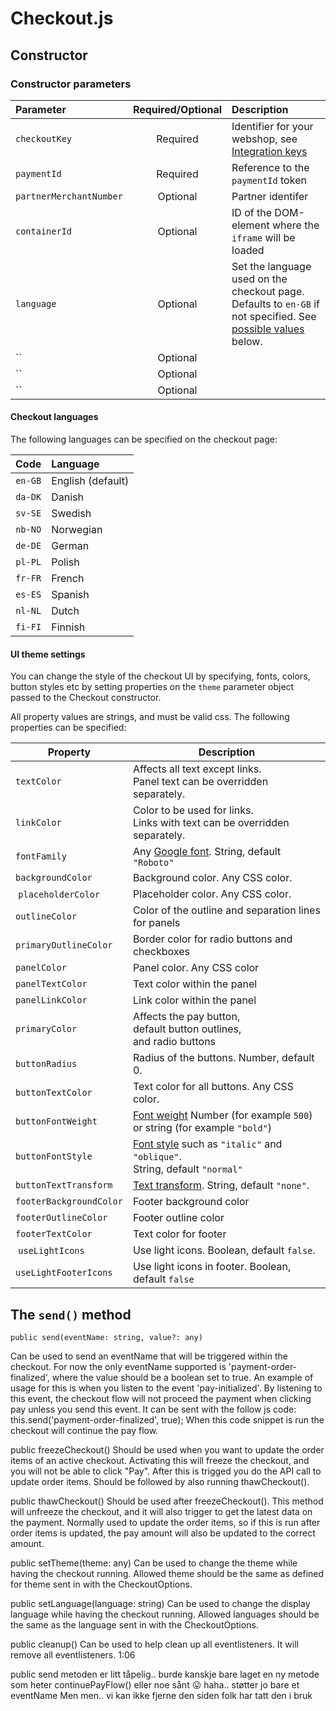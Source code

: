 # Checkout.js


## Constructor

### Constructor parameters

| Parameter   | Required/Optional | Description
| :-----------| :-----------------: |:-----------
| `checkoutKey`  | Required | Identifier for your webshop, see [Integration keys](access-your-integation-keys.md)
| `paymentId`	| Required | Reference to the `paymentId` token
| `partnerMerchantNumber` | Optional  | Partner identifer
|  `containerId` |  Optional | ID of the DOM-element where the `iframe` will be loaded
| `language` | Optional | Set the language used on the checkout page. Defaults to `en-GB` if not specified. See [possible values](#checkout-languages) below.
| `` | Optional |
| `` | Optional |
| `` | Optional |


#### Checkout languages

The following languages can be specified on the checkout page:

| Code    | Language  
|:-------:|:------- 
| `en-GB` | English (default)
| `da-DK` | Danish 
| `sv-SE` | Swedish |
| `nb-NO` | Norwegian 
| `de-DE` | German    
| `pl-PL` | Polish    
| `fr-FR` | French    
| `es-ES` | Spanish   
| `nl-NL` | Dutch     
| `fi-FI` | Finnish   
	

#### **UI theme settings**

You can change the style of the checkout UI by specifying, fonts, colors, button styles etc by setting properties on the `theme` parameter object passed to the Checkout constructor.

 
All property values are strings, and must be valid css.
The following properties can be specified:


| Property              | Description
|-----------------------|-----------
| `textColor`           | Affects all text except links. <br>Panel text can be overridden separately.
| `linkColor`           | Color to be used for links. <br>Links with text can be overridden separately.
| `fontFamily`          | Any [Google font](https://fonts.google.com). String, default `"Roboto"`
| `backgroundColor`     | Background color. Any CSS color.
| `placeholderColor`    | Placeholder color. Any CSS color.
| `outlineColor`        | Color of the outline and separation lines for panels
| `primaryOutlineColor` | Border color for radio buttons and checkboxes
| `panelColor`          | Panel color. Any CSS color
| `panelTextColor`      | Text color within the panel
| `panelLinkColor`      | Link color within the panel
| `primaryColor`        | Affects the pay button, <br> default button outlines, <br> and radio buttons
| `buttonRadius`        | Radius of the buttons. Number, default 0.
| `buttonTextColor`     | Text color for all buttons. Any CSS color.
| `buttonFontWeight`    | [Font weight](https://developer.mozilla.org/en-US/docs/Web/CSS/font-weight) Number (for example `500`) or <brr> string (for example `"bold"`)
| `buttonFontStyle`     | [Font style](https://developer.mozilla.org/en-US/docs/Web/CSS/font-style) such as `"italic"` and `"oblique"`. <br>String, default `"normal"`
| `buttonTextTransform` | [Text transform](https://developer.mozilla.org/en-US/docs/Web/CSS/text-transform). String, default `"none"`.
| `footerBackgroundColor` | Footer background color
| `footerOutlineColor`    | Footer outline color
| `footerTextColor`       | Text color for footer
| `useLightIcons`         | Use light icons. Boolean, default `false`.
| `useLightFooterIcons`   | Use light icons in footer. Boolean, default `false`



## The `send()` method


    public send(eventName: string, value?: any)
Can be used to send an eventName that will be triggered within the checkout.
For now the only eventName supported is 'payment-order-finalized', where the value should be a boolean set to true.
An example of usage for this is when you listen to the event 'pay-initialized'.
By listening to this event, the checkout flow will not proceed the payment when clicking pay unless you send this event.
It can be sent with the follow js code: this.send('payment-order-finalized', true);
When this code snippet is run the checkout will continue the pay flow.

public freezeCheckout()
Should be used when you want to update the order items of an active checkout. Activating this will freeze the checkout, and you will not be able to click "Pay". After this is trigged you do the API call to update order items. Should be followed by also running thawCheckout().

public thawCheckout()
Should be used after freezeCheckout(). This method will unfreeze the checkout, and it will also trigger to get the latest data on the payment. Normally used to update the order items, so if this is run after order items is updated, the pay amount will also be updated to the correct amount.

public setTheme(theme: any)
Can be used to change the theme while having the checkout running.
Allowed theme should be the same as defined for theme sent in with the CheckoutOptions.

public setLanguage(language: string)
Can be used to change the display language while having the checkout running.
Allowed languages should be the same as the language sent in with the CheckoutOptions.

public cleanup()
Can be used to help clean up all eventlisteners. It will remove all eventlisteners.
1:06

public send metoden er litt tåpelig.. burde kanskje bare laget en ny metode som heter continuePayFlow() eller noe sånt :stuck_out_tongue: haha.. støtter jo bare et eventName
Men men.. vi kan ikke fjerne den siden folk har tatt den i bruk